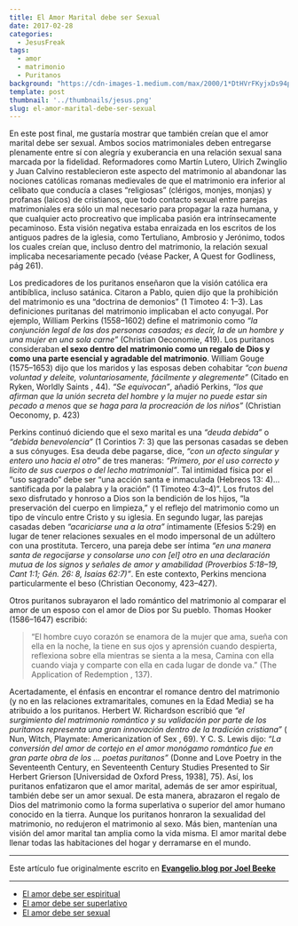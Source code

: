 ```yaml
---
title: El Amor Marital debe ser Sexual
date: 2017-02-28
categories:
  - JesusFreak
tags:
  - amor
  - matrimonio
  - Puritanos
background: "https://cdn-images-1.medium.com/max/2000/1*DtHVrFKyjxDs94pd7TYNoQ.png"
template: post
thumbnail: '../thumbnails/jesus.png'
slug: el-amor-marital-debe-ser-sexual
---
```


En este post final, me gustaría mostrar que también creían que el amor marital debe ser sexual. Ambos socios matrimoniales deben entregarse plenamente entre sí con alegría y exuberancia en una relación sexual sana marcada por la fidelidad. Reformadores como Martín Lutero, Ulrich Zwinglio y Juan Calvino restablecieron este aspecto del matrimonio al abandonar las nociones católicas romanas medievales de que el matrimonio era inferior al celibato que conducía a clases “religiosas” (clérigos, monjes, monjas) y profanas (laicos) de cristianos, que todo contacto sexual entre parejas matrimoniales era sólo un mal necesario para propagar la raza humana, y que cualquier acto procreativo que implicaba pasión era intrínsecamente pecaminoso. Esta visión negativa estaba enraizada en los escritos de los antiguos padres de la iglesia, como Tertuliano, Ambrosio y Jerónimo, todos los cuales creían que, incluso dentro del matrimonio, la relación sexual implicaba necesariamente pecado (véase Packer, A Quest for Godliness, pág 261).

Los predicadores de los puritanos enseñaron que la visión católica era antibíblica, incluso satánica. Citaron a Pablo, quien dijo que la prohibición del matrimonio es una “doctrina de demonios” (1 Timoteo 4: 1–3). Las definiciones puritanas del matrimonio implicaban el acto conyugal. Por ejemplo, William Perkins (1558–1602) define el matrimonio como _“la conjunción legal de las dos personas casadas; es decir, la de un hombre y una mujer en una sola carne”_ (Christian Oeconomie, 419). Los puritanos consideraban **el sexo dentro del matrimonio como un regalo de Dios y como una parte esencial y agradable del matrimonio**. William Gouge (1575–1653) dijo que los maridos y las esposas deben cohabitar _“con buena voluntad y deleite, voluntariosamente, fácilmente y alegremente”_ (Citado en Ryken, Worldly Saints , 44). _“Se equivocan”_, añadió Perkins, _“los que afirman que la unión secreta del hombre y la mujer no puede estar sin pecado a menos que se haga para la procreación de los niños”_ (Christian Oeconomy, p. 423)

Perkins continuó diciendo que el sexo marital es una _“deuda debida”_ o _“debida benevolencia”_ (1 Corintios 7: 3) que las personas casadas se deben a sus cónyuges. Esa deuda debe pagarse, dice, _“con un afecto singular y entero uno hacia el otro”_ de tres maneras: _“Primero, por el uso correcto y lícito de sus cuerpos o del lecho matrimonial”_. Tal intimidad física por el “uso sagrado” debe ser “una acción santa e inmaculada (Hebreos 13: 4)… santificada por la palabra y la oración” (1 Timoteo 4:3–4)”. Los frutos del sexo disfrutado y honroso a Dios son la bendición de los hijos, “la preservación del cuerpo en limpieza,” y el reflejo del matrimonio como un tipo de vínculo entre Cristo y su iglesia. En segundo lugar, las parejas casadas deben _“acariciarse una a la otra”_ íntimamente (Efesios 5:29) en lugar de tener relaciones sexuales en el modo impersonal de un adúltero con una prostituta. Tercero, una pareja debe ser íntima _“en una manera santa de regocijarse y consolarse uno con \[el\] otro en una declaración mutua de los signos y señales de amor y amabilidad (Proverbios 5:18–19, Cant 1:1; Gén. 26: 8, Isaías 62:7)”_. En este contexto, Perkins menciona particularmente el beso (Christian Oeconomy, 423–427).

Otros puritanos subrayaron el lado romántico del matrimonio al comparar el amor de un esposo con el amor de Dios por Su pueblo. Thomas Hooker (1586–1647) escribió:

> “El hombre cuyo corazón se enamora de la mujer que ama, sueña con ella en la noche, la tiene en sus ojos y aprensión cuando despierta, reflexiona sobre ella mientras se sienta a la mesa, Camina con ella cuando viaja y comparte con ella en cada lugar de donde va.” (The Application of Redemption , 137).

Acertadamente, el énfasis en encontrar el romance dentro del matrimonio (y no en las relaciones extramaritales, comunes en la Edad Media) se ha atribuido a los puritanos. Herbert W. Richardson escribió que _“el surgimiento del matrimonio romántico y su validación por parte de los puritanos representa una gran innovación dentro de la tradición cristiana”_ ( Nun, Witch, Playmate: Americanization of Sex , 69). Y C. S. Lewis dijo: _“La conversión del amor de cortejo en el amor monógamo romántico fue en gran parte obra de los … poetas puritanos”_ (Donne and Love Poetry in the Seventeenth Century, en Seventeenth Century Studies Presented to Sir Herbert Grierson [Universidad de Oxford Press, 1938], 75). Así, los puritanos enfatizaron que el amor marital, además de ser amor espiritual, también debe ser un amor sexual. De esta manera, abrazaron el regalo de Dios del matrimonio como la forma superlativa o superior del amor humano conocido en la tierra. Aunque los puritanos honraron la sexualidad del matrimonio, no redujeron el matrimonio al sexo. Más bien, mantenían una visión del amor marital tan amplia como la vida misma. El amor marital debe llenar todas las habitaciones del hogar y derramarse en el mundo.

---

Este artículo fue originalmente escrito en **[Evangelio.blog por Joel Beeke](https://evangelio.blog/2017/02/20/el-amor-marital-debe-ser-sexual/)**

---

- [El amor debe ser espiritual](https://lavaldi.com/el-amor-marital-debe-ser-espiritual)
- [El amor debe ser superlativo](https://lavaldi.com/el-amor-marital-debe-ser-superlativo)
- [El amor debe ser sexual](https://lavaldi.com/el-amor-marital-debe-se-sexual)
